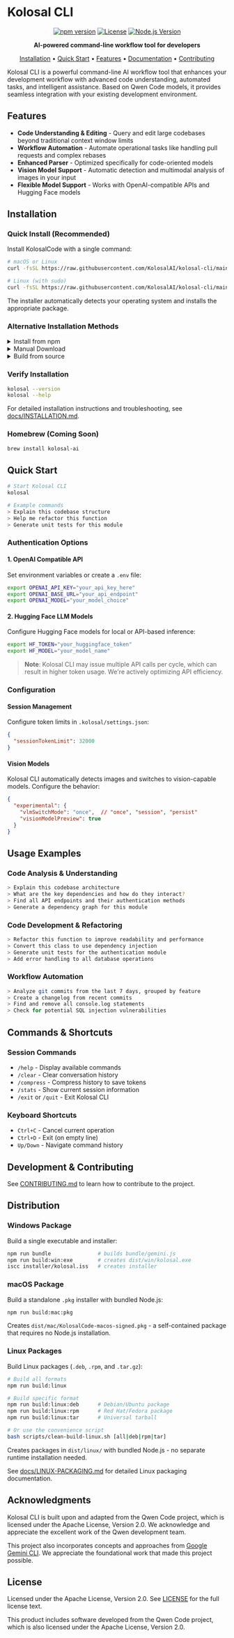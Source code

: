 # Kolosal CLI

<div align="center">

[![npm version](https://img.shields.io/npm/v/@kolosal-ai/kolosal-ai.svg)](https://www.npmjs.com/package/@kolosal-ai/kolosal-ai)
[![License](https://img.shields.io/badge/license-Apache_2.0-blue.svg)](./LICENSE)
[![Node.js Version](https://img.shields.io/badge/node-%3E%3D20.0.0-brightgreen.svg)](https://nodejs.org/)

**AI-powered command-line workflow tool for developers**

[Installation](#installation) • [Quick Start](#quick-start) • [Features](#features) • [Documentation](./docs/) • [Contributing](./CONTRIBUTING.md)

</div>

Kolosal CLI is a powerful command-line AI workflow tool that enhances your development workflow with advanced code understanding, automated tasks, and intelligent assistance. Based on Qwen Code models, it provides seamless integration with your existing development environment.

## Features

- **Code Understanding & Editing** - Query and edit large codebases beyond traditional context window limits
- **Workflow Automation** - Automate operational tasks like handling pull requests and complex rebases
- **Enhanced Parser** - Optimized specifically for code-oriented models
- **Vision Model Support** - Automatic detection and multimodal analysis of images in your input
- **Flexible Model Support** - Works with OpenAI-compatible APIs and Hugging Face models

## Installation

### Quick Install (Recommended)

Install KolosalCode with a single command:

```bash
# macOS or Linux
curl -fsSL https://raw.githubusercontent.com/KolosalAI/kolosal-cli/main/install.sh | bash

# Linux (with sudo)
curl -fsSL https://raw.githubusercontent.com/KolosalAI/kolosal-cli/main/install.sh | sudo bash
```

The installer automatically detects your operating system and installs the appropriate package.

### Alternative Installation Methods

<details>
<summary>Install from npm</summary>

Requires [Node.js version 20](https://nodejs.org/en/download) or higher.

```bash
npm install -g @kolosal-ai/kolosal-ai@latest
kolosal --version
```
</details>

<details>
<summary>Manual Download</summary>

**macOS:**
```bash
# Download and install the .pkg
curl -LO https://github.com/KolosalAI/kolosal-cli/releases/download/v0.1.0-pre/KolosalCode-macos-signed.pkg
sudo installer -pkg KolosalCode-macos-signed.pkg -target /
```

**Linux (Debian/Ubuntu):**
```bash
# Download and install the .deb
wget https://github.com/KolosalAI/kolosal-cli/releases/download/v0.1.0-pre/kolosal-code_0.1.2_amd64.deb
sudo dpkg -i kolosal-code_0.1.2_amd64.deb
sudo apt-get install -f  # Fix dependencies if needed
```
</details>

<details>
<summary>Build from source</summary>

```bash
git clone https://github.com/KolosalAI/kolosal-cli.git
cd kolosal-cli
npm install
npm run build
npm link  # Optional: install globally
```

See [CONTRIBUTING.md](CONTRIBUTING.md) for detailed build instructions.
</details>

### Verify Installation

```bash
kolosal --version
kolosal --help
```

For detailed installation instructions and troubleshooting, see [docs/INSTALLATION.md](docs/INSTALLATION.md).

### Homebrew (Coming Soon)

```bash
brew install kolosal-ai
```

## Quick Start

```bash
# Start Kolosal CLI
kolosal

# Example commands
> Explain this codebase structure
> Help me refactor this function
> Generate unit tests for this module
```

### Authentication Options

#### 1. OpenAI Compatible API

Set environment variables or create a `.env` file:

```bash
export OPENAI_API_KEY="your_api_key_here"
export OPENAI_BASE_URL="your_api_endpoint" 
export OPENAI_MODEL="your_model_choice"
```

#### 2. Hugging Face LLM Models

Configure Hugging Face models for local or API-based inference:

```bash
export HF_TOKEN="your_huggingface_token"
export HF_MODEL="your_model_name"
```

> **Note**: Kolosal CLI may issue multiple API calls per cycle, which can result in higher token usage. We're actively optimizing API efficiency.

### Configuration

#### Session Management

Configure token limits in `.kolosal/settings.json`:

```json
{
  "sessionTokenLimit": 32000
}
```

#### Vision Models

Kolosal CLI automatically detects images and switches to vision-capable models. Configure the behavior:

```json
{
  "experimental": {
    "vlmSwitchMode": "once",  // "once", "session", "persist"
    "visionModelPreview": true
  }
}
```

## Usage Examples

### Code Analysis & Understanding
```bash
> Explain this codebase architecture
> What are the key dependencies and how do they interact?
> Find all API endpoints and their authentication methods
> Generate a dependency graph for this module
```

### Code Development & Refactoring
```bash
> Refactor this function to improve readability and performance
> Convert this class to use dependency injection
> Generate unit tests for the authentication module
> Add error handling to all database operations
```

### Workflow Automation
```bash
> Analyze git commits from the last 7 days, grouped by feature
> Create a changelog from recent commits
> Find and remove all console.log statements
> Check for potential SQL injection vulnerabilities
```

## Commands & Shortcuts

### Session Commands
- `/help` - Display available commands
- `/clear` - Clear conversation history  
- `/compress` - Compress history to save tokens
- `/stats` - Show current session information
- `/exit` or `/quit` - Exit Kolosal CLI

### Keyboard Shortcuts
- `Ctrl+C` - Cancel current operation
- `Ctrl+D` - Exit (on empty line)
- `Up/Down` - Navigate command history

## Development & Contributing

See [CONTRIBUTING.md](./CONTRIBUTING.md) to learn how to contribute to the project.

## Distribution

### Windows Package

Build a single executable and installer:

```bash
npm run bundle               # builds bundle/gemini.js
npm run build:win:exe        # creates dist/win/kolosal.exe
iscc installer/kolosal.iss   # creates installer
```

### macOS Package

Build a standalone `.pkg` installer with bundled Node.js:

```bash
npm run build:mac:pkg
```

Creates `dist/mac/KolosalCode-macos-signed.pkg` - a self-contained package that requires no Node.js installation.

### Linux Packages

Build Linux packages (`.deb`, `.rpm`, and `.tar.gz`):

```bash
# Build all formats
npm run build:linux

# Build specific format
npm run build:linux:deb      # Debian/Ubuntu package
npm run build:linux:rpm      # Red Hat/Fedora package  
npm run build:linux:tar      # Universal tarball

# Or use the convenience script
bash scripts/clean-build-linux.sh [all|deb|rpm|tar]
```

Creates packages in `dist/linux/` with bundled Node.js - no separate runtime installation needed.

See [docs/LINUX-PACKAGING.md](docs/LINUX-PACKAGING.md) for detailed Linux packaging documentation.

## Acknowledgments

Kolosal CLI is built upon and adapted from the Qwen Code project, which is licensed under the Apache License, Version 2.0. We acknowledge and appreciate the excellent work of the Qwen development team.

This project also incorporates concepts and approaches from [Google Gemini CLI](https://github.com/google-gemini/gemini-cli). We appreciate the foundational work that made this project possible.

## License

Licensed under the Apache License, Version 2.0. See [LICENSE](./LICENSE) for the full license text.

This product includes software developed from the Qwen Code project, which is also licensed under the Apache License, Version 2.0.


